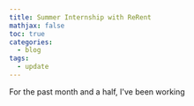 ```yaml
---
title: Summer Internship with ReRent
mathjax: false
toc: true
categories:
  - blog
tags:
  - update
---
```


For the past month and a half, I've been working 